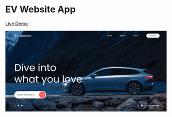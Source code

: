 # EV Website App

[Live Demo](https://hp-ev.netlify.app/)

![EV Website ](./assets/screenshot.png)

